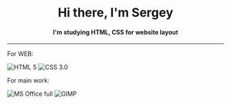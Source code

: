 <h1 align="center">Hi there, I'm Sergey</h1>
<h4 align="center">I'm studying HTML, CSS for website layout</h4>
<hr>
<p> For WEB: </p>
<p>
<img src="https://img.shields.io/badge/html5-%23E34F26.svg?style=for-the-badge&logo=html5&logoColor=white" alt="HTML 5">
<img src="https://img.shields.io/badge/css3-%231572B6.svg?style=for-the-badge&logo=css3&logoColor=white" alt="CSS 3.0">
<img src="https://img.shields.io/badge/figma-%23F24E1E.svg?style=for-the-badge&logo=figma&logoColor=white" alt="">
</p>

<p> For main work: </p>
<p>
<img src="https://img.shields.io/badge/Microsoft_Office-D83B01?style=for-the-badge&logo=microsoft-office&logoColor=white" alt="MS Office full">
<img src="https://img.shields.io/badge/Gimp-657D8B?style=for-the-badge&logo=gimp&logoColor=FFFFFF" alt="GIMP">
</p>


<!--
**SSid65/SSid65** is a ✨ _special_ ✨ repository because its `README.md` (this file) appears on your GitHub profile.

Here are some ideas to get you started:

- 🔭 I’m currently working on ...
- 🌱 I’m currently learning ...
- 👯 I’m looking to collaborate on ...
- 🤔 I’m looking for help with ...
- 💬 Ask me about ...
- 📫 How to reach me: ...
- 😄 Pronouns: ...
- ⚡ Fun fact: ...
-->
